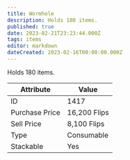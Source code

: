 ```yaml
---
title: Wormhole
description: Holds 180 items.
published: true
date: 2023-02-21T23:23:44.000Z
tags: items
editor: markdown
dateCreated: 2023-02-16T00:00:00.000Z
---
```


Holds 180 items.

|Attribute|Value|
|-|-|
|ID|1417|
|Purchase Price|16,200 Flips|
|Sell Price|8,100 Flips|
|Type|Consumable|
|Stackable|Yes|


